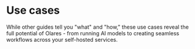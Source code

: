# Use cases
While other guides tell you "what" and "how," these use cases reveal the full potential of Olares - from running AI models to creating seamless workflows across your self-hosted services.

<FilterableList :items="[
  { title: 'Stable Diffusion', link: 'stable-diffusion', tags: ['ai'] },
  { title: 'ComfyUI', link: 'comfyui', tags: ['ai'] },
  { title: 'Open WebUI', link: 'openwebui', tags: ['ai'] },
  { title: 'Perplexica', link: 'perplexica', tags: ['ai']},
  { title: 'Dify', link: 'dify', tags: ['ai']},
  { title: 'Hubble', link: 'https://blog.olares.xyz/running-farcaster-hubble-on-your-home-cloud/', tags: ['social network']},
  { title: 'Use ComfyUI in Krita.md', link: 'comfyui-for-krita', tags: ['ai']},
  { title: 'Stream media library.md', link: 'stream-media', tags: ['entertainment']},
]" 
/>